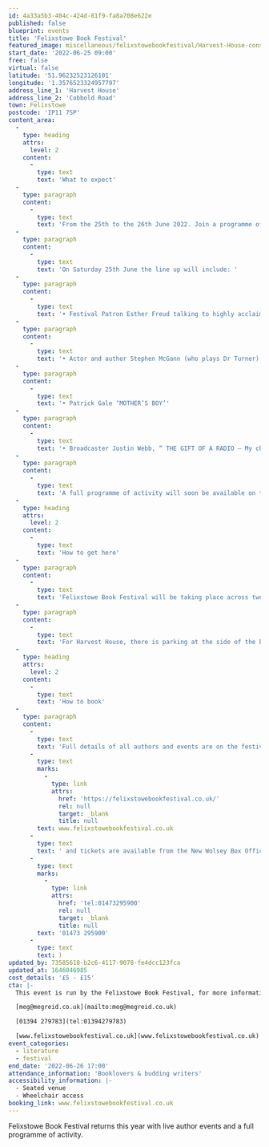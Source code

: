```yaml
---
id: 4a33a5b3-404c-424d-81f9-fa8a708e622e
published: false
blueprint: events
title: 'Felixstowe Book Festival'
featured_image: miscellaneous/felixstowebookfestival/Harvest-House-conservatory-from-outside.JPG
start_date: '2022-06-25 09:00'
free: false
virtual: false
latitude: '51.96232523126101'
longitude: '1.3576523324957797'
address_line_1: 'Harvest House'
address_line_2: 'Cobbold Road'
town: Felixstowe
postcode: 'IP11 7SP'
content_area:
  -
    type: heading
    attrs:
      level: 2
    content:
      -
        type: text
        text: 'What to expect'
  -
    type: paragraph
    content:
      -
        type: text
        text: 'From the 25th to the 26th June 2022. Join a programme of successful authors to talk all things literature. '
  -
    type: paragraph
    content:
      -
        type: text
        text: 'On Saturday 25th June the line up will include: '
  -
    type: paragraph
    content:
      -
        type: text
        text: '• Festival Patron Esther Freud talking to highly acclaimed writer Tessa Hadley'
  -
    type: paragraph
    content:
      -
        type: text
        text: '• Actor and author Stephen McGann (who plays Dr Turner) “CALL THE MIDWIFE, A LABOUR OF LOVE”'
  -
    type: paragraph
    content:
      -
        type: text
        text: '• Patrick Gale ‘MOTHER’S BOY’'
  -
    type: paragraph
    content:
      -
        type: text
        text: '• Broadcaster Justin Webb, “ THE GIFT OF A RADIO – My childhood and Other Trainwrecks.”'
  -
    type: paragraph
    content:
      -
        type: text
        text: 'A full programme of activity will soon be available on the Felixstowe Book Festival website.'
  -
    type: heading
    attrs:
      level: 2
    content:
      -
        type: text
        text: 'How to get here'
  -
    type: paragraph
    content:
      -
        type: text
        text: 'Felixstowe Book Festival will be taking place across two locations this year. Sessions will either be at The Two Sisters Arts Centre in Trimley St Mary or in Harvest House on Cobbold Road. '
  -
    type: paragraph
    content:
      -
        type: text
        text: 'For Harvest House, there is parking at the side of the building that can be accessed through the front drive way. There is also wheelchair access for those that have accessibility needs.'
  -
    type: heading
    attrs:
      level: 2
    content:
      -
        type: text
        text: 'How to book'
  -
    type: paragraph
    content:
      -
        type: text
        text: 'Full details of all authors and events are on the festival website '
      -
        type: text
        marks:
          -
            type: link
            attrs:
              href: 'https://felixstowebookfestival.co.uk/'
              rel: null
              target: _blank
              title: null
        text: www.felixstowebookfestival.co.uk
      -
        type: text
        text: ' and tickets are available from the New Wolsey Box Office ('
      -
        type: text
        marks:
          -
            type: link
            attrs:
              href: 'tel:01473295900'
              rel: null
              target: _blank
              title: null
        text: '01473 295900'
      -
        type: text
        text: )
updated_by: 73585618-b2c6-4117-9078-fe4dcc123fca
updated_at: 1646046985
cost_details: '£5 - £15'
cta: |-
  This event is run by the Felixstowe Book Festival, for more information please get in contact via:

  [meg@megreid.co.uk](mailto:meg@megreid.co.uk)

  [01394 279783](tel:01394279783)

  [www.felixstowebookfestival.co.uk](www.felixstowebookfestival.co.uk)
event_categories:
  - literature
  - festival
end_date: '2022-06-26 17:00'
attendance_information: 'Booklovers & budding writers'
accessibility_information: |-
  - Seated venue
  - Wheelchair access
booking_link: www.felixstowebookfestival.co.uk
---
```

Felixstowe Book Festival returns this year with live author events and a full programme of activity.